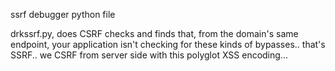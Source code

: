 ssrf debugger python file

drkssrf.py, does CSRF checks and finds that, from the domain's same endpoint, your application isn't checking for these kinds of bypasses.. that's SSRF.. we CSRF from server side with this polyglot XSS encoding...

